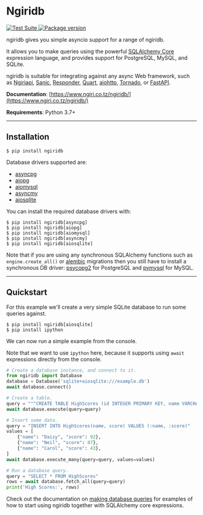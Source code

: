 # Ngiridb

<p>
<a href="https://github.com/pesaply/ngiridb/actions">
    <img src="https://github.com/pesaply/ngiridb/workflows/Test%20Suite/badge.svg" alt="Test Suite">
</a>
<a href="https://pypi.org/project/ngiridb/">
    <img src="https://badge.fury.io/py/ngiridb.svg" alt="Package version">
</a>
</p>

ngiridb gives you simple asyncio support for a range of ngiridb.

It allows you to make queries using the powerful [SQLAlchemy Core][sqlalchemy-core]
expression language, and provides support for PostgreSQL, MySQL, and SQLite.

ngiridb is suitable for integrating against any async Web framework, such as [Ngiriapi][ngiriapi],
[Sanic][sanic], [Responder][responder], [Quart][quart], [aiohttp][aiohttp], [Tornado][tornado], or [FastAPI][fastapi].

**Documentation**: [https://www.ngiri.co.tz/ngiridb/](https://www.ngiri.co.tz/ngiridb/)

**Requirements**: Python 3.7+

---

## Installation

```shell
$ pip install ngiridb
```

Database drivers supported are:

* [asyncpg][asyncpg]
* [aiopg][aiopg]
* [aiomysql][aiomysql]
* [asyncmy][asyncmy]
* [aiosqlite][aiosqlite]

You can install the required database drivers with:

```shell
$ pip install ngiridb[asyncpg]
$ pip install ngiridb[aiopg]
$ pip install ngiridb[aiomysql]
$ pip install ngiridb[asyncmy]
$ pip install ngiridb[aiosqlite]
```

Note that if you are using any synchronous SQLAlchemy functions such as `engine.create_all()` or [alembic][alembic] migrations then you still have to install a synchronous DB driver: [psycopg2][psycopg2] for PostgreSQL and [pymysql][pymysql] for MySQL.

---

## Quickstart

For this example we'll create a very simple SQLite database to run some
queries against.

```shell
$ pip install ngiridb[aiosqlite]
$ pip install ipython
```

We can now run a simple example from the console.

Note that we want to use `ipython` here, because it supports using `await`
expressions directly from the console.

```python
# Create a database instance, and connect to it.
from ngiridb import Database
database = Database('sqlite+aiosqlite:///example.db')
await database.connect()

# Create a table.
query = """CREATE TABLE HighScores (id INTEGER PRIMARY KEY, name VARCHAR(100), score INTEGER)"""
await database.execute(query=query)

# Insert some data.
query = "INSERT INTO HighScores(name, score) VALUES (:name, :score)"
values = [
    {"name": "Daisy", "score": 92},
    {"name": "Neil", "score": 87},
    {"name": "Carol", "score": 43},
]
await database.execute_many(query=query, values=values)

# Run a database query.
query = "SELECT * FROM HighScores"
rows = await database.fetch_all(query=query)
print('High Scores:', rows)
```

Check out the documentation on [making database queries](https://www.ngiri.co.tz/ngiridb/database_queries/)
for examples of how to start using ngiridb together with SQLAlchemy core expressions.




[sqlalchemy-core]: https://docs.sqlalchemy.org/en/latest/core/
[sqlalchemy-core-tutorial]: https://docs.sqlalchemy.org/en/latest/core/tutorial.html
[alembic]: https://alembic.sqlalchemy.org/en/latest/
[psycopg2]: https://www.psycopg.org/
[pymysql]: https://github.com/PyMySQL/PyMySQL
[asyncpg]: https://github.com/MagicStack/asyncpg
[aiopg]: https://github.com/aio-libs/aiopg
[aiomysql]: https://github.com/aio-libs/aiomysql
[asyncmy]: https://github.com/long2ice/asyncmy
[aiosqlite]: https://github.com/omnilib/aiosqlite

[ngiriapi]: https://github.com/pesaply/ngiriapi
[sanic]: https://github.com/huge-success/sanic
[responder]: https://github.com/kennethreitz/responder
[quart]: https://gitlab.com/pgjones/quart
[aiohttp]: https://github.com/aio-libs/aiohttp
[tornado]: https://github.com/tornadoweb/tornado
[fastapi]: https://github.com/tiangolo/fastapi

